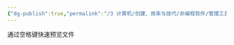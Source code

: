 ```yaml
---
{"dg-publish":true,"permalink":"/3 计算机/创建、效率与技巧/非编程软件/管理工具/quicklook/","title":"quicklook"}
---
```



通过空格键快速预览文件